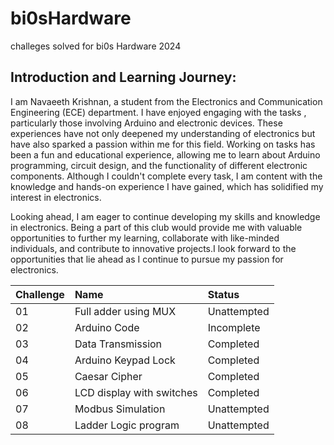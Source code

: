 # bi0sHardware
challeges solved for bi0s Hardware 2024


##  Introduction and Learning Journey:
I am Navaeeth Krishnan, a student from the Electronics and Communication Engineering (ECE) department. I have enjoyed engaging with the tasks , particularly those involving Arduino and electronic devices. These experiences have not only deepened my understanding of electronics but have also sparked a passion within me for this field. Working on tasks has been a fun and educational experience, allowing me to learn about Arduino programming, circuit design, and the functionality of different electronic components. Although I couldn't complete every task, I am content with the knowledge and hands-on experience I have gained, which has solidified my interest in electronics.


Looking ahead, I am eager to continue developing my skills and knowledge in electronics. Being a part of this club would provide me with valuable opportunities to further my learning, collaborate with like-minded individuals, and contribute to innovative projects.I look forward to the opportunities that lie ahead as I continue to pursue my passion for electronics.

| Challenge | Name | Status |
|:-|:-|:-|
|01|Full adder using MUX|Unattempted|
|02|Arduino Code|Incomplete|
|03|Data Transmission|Completed|
|04|Arduino Keypad Lock|Completed|
|05|Caesar Cipher|Completed|
|06|LCD display with switches|Completed|
|07|Modbus Simulation|Unattempted|
|08|Ladder Logic program|Unattempted|
